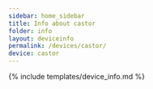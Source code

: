 ```yaml
---
sidebar: home_sidebar
title: Info about castor
folder: info
layout: deviceinfo
permalink: /devices/castor/
device: castor
---
```

{% include templates/device_info.md %}
